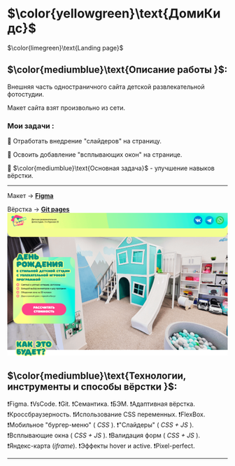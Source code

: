 # $\color{yellowgreen}\text{ДомиКидс}$

$\color{limegreen}\text{Landing page}$

## $\color{mediumblue}\text{Описание работы }$:

Внешняя часть одностраничного сайта детской развлекательной фотостудии.

Макет сайта взят произвольно из сети.

### Мои задачи :

🎯 Отработать внедрение "слайдеров" на страницу.

🎯 Освоить добавление "всплывающих окон" на странице.

🎯 $\color{mediumblue}\text{Основная задача}$ - улучшение навыков вёрстки.

---

Макет -> [**Figma**](https://www.figma.com/file/tqGESbkuzGJ3C3VNObTP7C/%D0%94%D0%BE%D0%BC%D0%B8%D0%9A%D0%B8%D0%B4%D1%81?type=design&node-id=0-1&mode=design&t=8DY6NerXP8pDezFP-0)

Вёрстка -> [**Git pages**](https://artiom-work.github.io/domi-kids/)
![Domi Kids](images/website/prewiew-image-README.png)

## $\color{mediumblue}\text{Технологии, инструменты и способы вёрстки }$:

❗Figma.
❗VsCode.
❗Git.
❗Семантика.
❗БЭМ.
❗Адаптивная вёрстка.
❗Кроссбраузерность.
❗Использование CSS переменных.
❗FlexBox.
❗Мобильное "бургер-меню" ( _CSS_ ).
❗"Слайдеры" ( _CSS + JS_ ).
❗Всплывающие окна ( _CSS + JS_ ).
❗Валидация форм ( _CSS + JS_ ).
❗Яндекс-карта (_iframe_).
❗Эффекты hover и active.
❗Pixel-perfect.

---
